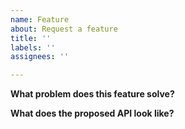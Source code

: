 ```yaml
---
name: Feature
about: Request a feature
title: ''
labels: ''
assignees: ''

---
```


**What problem does this feature solve?**

**What does the proposed API look like?**

